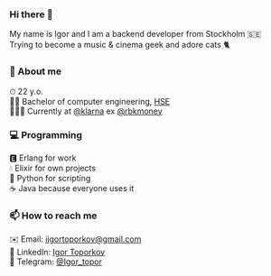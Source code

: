 ### Hi there 👋

My name is Igor and I am a backend developer from Stockholm 🇸🇪  
Trying to become a music & cinema geek and adore cats 🐈

### 📝 About me
⏱ 22 y.o.  
👨‍🎓 Bachelor of computer engineering, [HSE](https://www.hse.ru/en/)  
👨🏻‍💻 Currently at [@klarna](https://github.com/klarna) ex [@rbkmoney](https://github.com/rbkmoney)

### 💻 Programming 
🅴 Erlang for work  
💧 Elixir for own projects  
🐍 Python for scripting  
☕️  Java because everyone uses it  

### 📫 How to reach me
✉️ Email: iigortoporkov@gmail.com  
🔗 LinkedIn: [Igor Toporkov](https://linkedin.com/in/igor-toporkov-3851481aa/)  
📱 Telegram: [@Igor_topor](https://t.me/Igor_topor)
